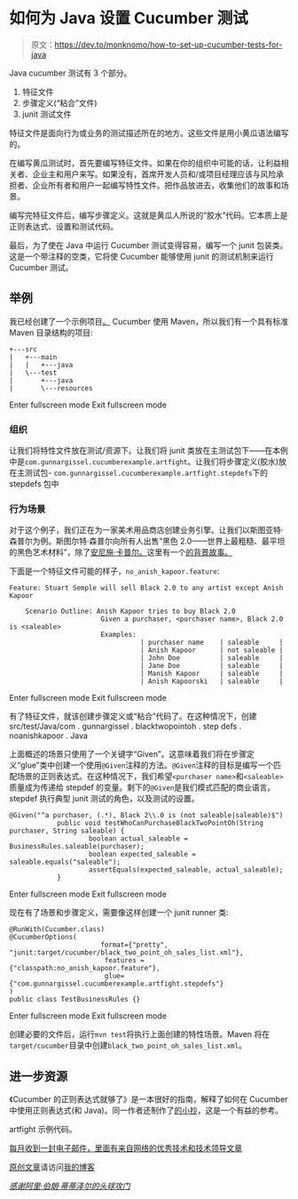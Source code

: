 # 如何为 Java 设置 Cucumber 测试

> 原文：<https://dev.to/monknomo/how-to-set-up-cucumber-tests-for-java>

Java cucumber 测试有 3 个部分。

1.  特征文件
2.  步骤定义(“粘合”文件)
3.  junit 测试文件

特征文件是面向行为或业务的测试描述所在的地方。这些文件是用小黄瓜语法编写的。

在编写黄瓜测试时，首先要编写特征文件。如果在你的组织中可能的话，让利益相关者、企业主和用户来写。如果没有，首席开发人员和/或项目经理应该与风险承担者、企业所有者和用户一起编写特性文件。把作品放进去，收集他们的故事和场景。

编写完特征文件后，编写步骤定义。这就是黄瓜人所说的“胶水”代码。它本质上是正则表达式、设置和测试代码。

最后，为了使在 Java 中运行 Cucumber 测试变得容易，编写一个 junit 包装类。这是一个带注释的空类，它将使 Cucumber 能够使用 junit 的测试机制来运行 Cucumber 测试。

## 举例

我已经创建了一个示例项目[。](https://github.com/monknomo/Cucumber-Example-Art-Fight/) Cucumber 使用 Maven，所以我们有一个具有标准 Maven 目录结构的项目:

```
+---src
|   +---main
|   |   +---java
|   \---test
|       +---java
|       \---resources 
```

Enter fullscreen mode Exit fullscreen mode

### 组织

让我们将特性文件放在测试/资源下。让我们将 junit 类放在主测试包下——在本例中是`com.gunnargissel.cucumberexample.artfight`。让我们将步骤定义(胶水)放在主测试包- `com.gunnargissel.cucumberexample.artfight.stepdefs`下的 stepdefs 包中

### 行为场景

对于这个例子，我们正在为一家美术用品商店创建业务引擎。让我们以斯图亚特·森普尔为例。斯图尔特·森普尔向所有人出售“黑色 2.0——世界上最粗糙、最平坦的黑色艺术材料”，除了[安尼施·卡普尔。](http://anishkapoor.com/)这里有一个[的背景故事。](https://www.format.com/magazine/features/art/anish-kapoor-stuart-semple-vantablack-blackest-black)

下面是一个特征文件可能的样子，`no_anish_kapoor.feature`:

```
Feature: Stuart Semple will sell Black 2.0 to any artist except Anish Kapoor

    Scenario Outline: Anish Kapoor tries to buy Black 2.0
                       Given a purchaser, <purchaser name>, Black 2.0 is <saleable>
                       Examples:
                                 | purchaser name    | saleable     |
                                 | Anish Kapoor      | not saleable |
                                 | John Doe          | saleable     |
                                 | Jane Doe          | saleable     |
                                 | Manish Kapoor     | saleable     |
                                 | Anish Kapoorski   | saleable     | 
```

Enter fullscreen mode Exit fullscreen mode

有了特征文件，就该创建步骤定义或“粘合”代码了。在这种情况下，创建 src/test/Java/com . gunnargissel . blacktwopointoh . step defs . noanishkapoor . Java

上面概述的场景只使用了一个关键字“Given”。这意味着我们将在步骤定义“glue”类中创建一个使用`@Given`注释的方法。`@Given`注释的目标是编写一个匹配场景的正则表达式。在这种情况下，我们希望`<purchaser name>`和`<saleable>`质量成为传递给 stepdef 的变量。剩下的`@Given`是我们模式匹配的商业语言。stepdef 执行典型 junit 测试的角色，以及测试的设置。

```
@Given("^a purchaser, (.*), Black 2\\.0 is (not saleable|saleable)$")
            public void testWhoCanPurchaseBlackTwoPointOh(String purchaser, String saleable) {
                    boolean actual_saleable = BusinessRules.saleable(purchaser);
                    boolean expected_saleable = saleable.equals("saleable");
                    assertEquals(expected_saleable, actual_saleable);
            } 
```

Enter fullscreen mode Exit fullscreen mode

现在有了场景和步骤定义，需要像这样创建一个 junit runner 类:

```
@RunWith(Cucumber.class)
@CucumberOptions(
                       format={"pretty", "junit:target/cucumber/black_two_point_oh_sales_list.xml"},
                        features = {"classpath:no_anish_kapoor.feature"},
                        glue={"com.gunnargissel.cucumberexample.artfight.stepdefs"}
)
public class TestBusinessRules {} 
```

Enter fullscreen mode Exit fullscreen mode

创建必要的文件后，运行`mvn test`将执行上面创建的特性场景。Maven 将在`target/cucumber`目录中创建`black_two_point_oh_sales_list.xml`。

## 进一步资源

《Cucumber 的正则表达式就够了》是一本很好的指南，解释了如何在 Cucumber 中使用正则表达式(和 Java)。同一作者还制作了[的小抄](http://agileforall.com/just-enough-regular-expressions-for-cucumber/)，这是一个有益的参考。

artfight 示例代码。

[每月收到一封电子邮件，里面有来自网络的优秀技术和技术领导文章](http://www.gunnargissel.com/pages/email-signup-1.html)

[原创文章](http://www.gunnargissel.com/how-to-setup-cucumber-junit-tests-for-java.html)请访问[我的博客](http://gunnargissel.com)

[*感谢阿里·伯朗·蒂蒂泽尔的头球攻门*](https://flic.kr/p/9xmxaQ)